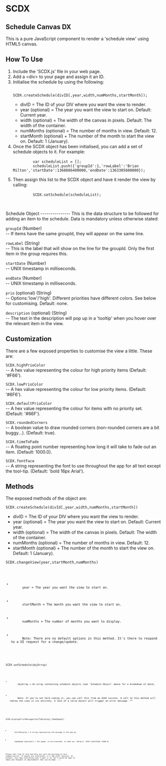 SCDX
====

Schedule Canvas DX
------------------

This is a pure JavaScript component to render a 'schedule view' using HTML5 canvas.

How To Use
----------
<ol>
   <li>
      Include the 'SCDX.js' file in your web page.
   </li>
   <li>
      Add a &lt;div&gt; to your page and assign it an ID.
   </li>
   <li>
      Initialise the schedule by using the following:<br>
      <code>
         SCDX.createSchedule(divID[,year,width,numMonths,startMonth]);
      </code>
      <ul>
         <li>
            divID = The ID of your DIV where you want the view to render.
         </li>
         <li>
            year (optional) = The year you want the view to start on. Default: Current year.
         </li>
         <li>
            width (optional) = The width of the canvas in pixels. Default: The width of the container.
         </li>
         <li>
            numMonths (optional) = The number of months in view. Default: 12.
         </li>
         <li>
            startMonth (optional) + The number of the month to start the view on. Default: 1 (January).
         </li>
      </ul>
   </li>
   <li>
      Once the SCDX object has been initialised, you can add a set of schedule objects to it. For example:<br>
      <code>
         var scheduleList = [];
         scheduleList.push({'groupId':1,'rowLabel':'Brian Milton','startDate':1360886400000,'endDate':1363305600000});
      </code>
   </li>
   <li>
      Then assign this list to the SCDX object and have it render the view by calling:<br>
      <code>
         SCDX.setSchedule(scheduleList);
      </code>
   </li>
</ol>
<br>
Schedule Object
---------------
This is the data structure to be followed for adding an item to the schedule. Data is mandatory unless otherwise stated:

<code>groupId</code> (Number)<br>
  -- If items have the same groupId, they will appear on the same line.

<code>rowLabel</code> (String)<br>
  -- This is the label that will show on the line for the groupId. Only the first item in the group requires this.

<code>startDate</code> (Number)<br>
  -- UNIX timestamp in milliseconds.

<code>endDate</code> (Number)<br>
  -- UNIX timestamp in milliseconds.

<code>prio</code> (optional) (String)<br>
  -- Options:'low'/'high'. Different priorities have different colors. See below for customising. Default: none.

<code>description</code> (optional) (String)<br>
  -- The text in the description will pop up in a 'tooltip' when you hover over the relevant item in the view.

Customization
-------------
There are a few exposed properties to customise the view a little. These are:

<code>SCDX.highPrioColor</code><br>
  -- A hex value representing the colour for high priority items (Default: '#F66').

<code>SCDX.lowPrioColor</code><br>
  -- A hex value representing the colour for low priority items. (Default: '#6F6').

<code>SCDX.defaultPrioColor</code><br>
  -- A hex value representing the colour for items with no priority set. (Default: '#66F').

<code>SCDX.roundedCorners</code><br>
  -- A boolean value to draw rounded corners (non-rounded corners are a bit buggy...). (Default: true).

<code>SCDX.timeToFade</code><br>
  -- A floating point number representing how long it will take to fade out an item. (Default: 1000.0).

<code>SCDX.fontFace</code><br>
  -- A string representing the font to use throughout the app for all text except the tool-tip. (Default: 'bold 16px Arial').

Methods
-------
The exposed methods of the object are:

<code>SCDX.createSchedule(divId[,year,width,numMonths,startMonth])</code><br>
<ul>
   <li>
      divID = The ID of your DIV where you want the view to render.
   </li>
   <li>
      year (optional) = The year you want the view to start on. Default: Current year.
   </li>
   <li>
      width (optional) = The width of the canvas in pixels. Default: The width of the container.
   </li>
   <li>
      numMonths (optional) = The number of months in view. Default: 12.
   </li>
   <li>
      startMonth (optional) + The number of the month to start the view on. Default: 1 (January).
   </li>
</ul>

<code>SCDX.changeView(year,startMonth,numMonths)<code><br>
<ul>
   <li>
      year = The year you want the view to start on.
   </li>
   <li>
      startMonth = The month you want the view to start on.
   </li>
   <li>
      numMonths = The number of months you want to display.
   </li>
   <li>
      Note: There are no default options in this method. It's there to respond to a UI request for a change/update.
   </li>
</ul>

<code>SCDX.setSchedule(objArray)<code><br>
<ul>
   <li>
      objArray = An array containing schedule objects (see 'Schedule Object' above for a breakdown of data).
   </li>
   <li>
      Note: If you're not hard coding it, you can call this from an AJAX success. A call to this method will redraw the view in its entirety. A lack of a valid object will trigger an error message. **
   </li>
</ul>

<code>SCDX.displayErrorMessage(textToDisplay[,fadeSpeed])<code><br>
<ul>
   <li>
      textToDisplay = A string representing the message in the pop-up.
   </li>
   <li>
      fadeSpeed [optional] = The speed, in milliseconds, to fade out. Default: SCDX.timeToFade (1000.0)
   </li>
</ul>

Please feel free to fork and help out with the building of this widget/control. If people are interested, I'll add other features. At present, this does everything that I want it to, but I would be open to ideas and thoughts on improvements that can be made. :-)
